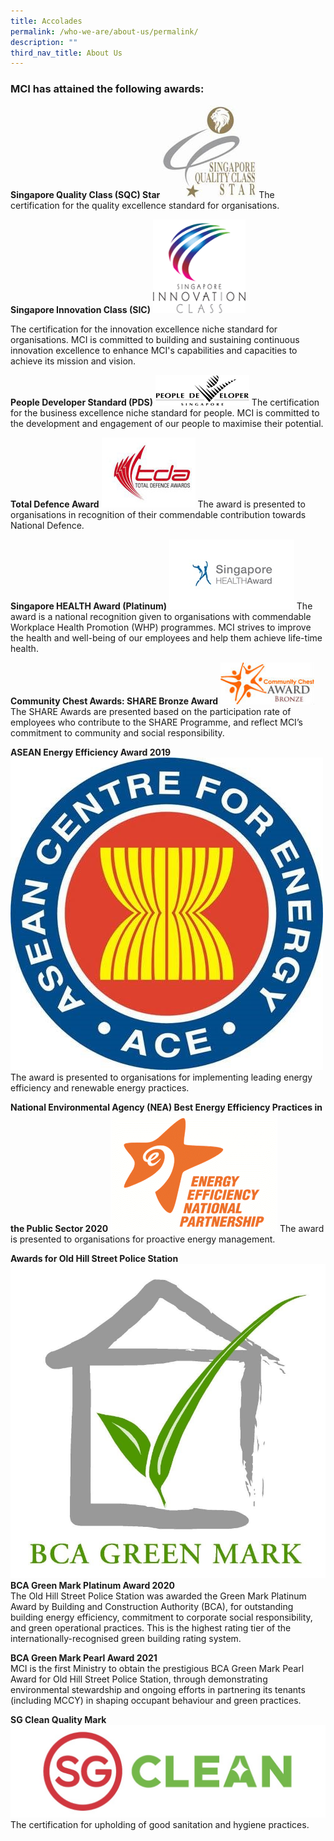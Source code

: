 ```yaml
---
title: Accolades
permalink: /who-we-are/about-us/permalink/
description: ""
third_nav_title: About Us
---
```

### MCI has attained the following awards:
**Singapore Quality Class (SQC) Star**
![](/images/Logos/sqcstar.jpg)
The certification for the quality excellence standard for organisations.

**Singapore Innovation Class (SIC)**
<img height="150" width="148" src="/images/Logos/iclasslogo.gif">

The certification for the innovation excellence niche standard for organisations. MCI is committed to building and sustaining continuous innovation excellence to enhance MCI's capabilities and capacities to achieve its mission and vision.

**People Developer Standard (PDS)**
![](/images/Logos/pdlogo.gif)
The certification for the business excellence niche standard for people. MCI is committed to the development and engagement of our people to maximise their potential.

**Total Defence Award**
![](/images/Logos/tdalogo.jpg)
The award is presented to organisations in recognition of their commendable contribution towards National Defence.

**Singapore HEALTH Award (Platinum)**
![](/images/Logos/singapore-health-award.jpg)
The award is a national recognition given to organisations with commendable Workplace Health Promotion (WHP) programmes. MCI strives to improve the health and well-being of our employees and help them achieve life-time health.

**Community Chest Awards: SHARE Bronze Award**
![](/images/Logos/community%20chest%20bronze%20award.jpg)
The SHARE Awards are presented based on the participation rate of employees who contribute to the SHARE Programme, and reflect MCI’s commitment to community and social responsibility.

**ASEAN Energy Efficiency Award 2019**
![](/images/Logos/asean%20energy%20efficiency%20award%202019.jpg)
The award is presented to organisations for implementing leading energy efficiency and renewable energy practices.

**National Environmental Agency (NEA) Best Energy Efficiency Practices in the Public Sector 2020**
![](/images/Logos/nea%20best%20energy%20efficiency%20practices%20in%20the%20public%20sector%202020.png)
The award is presented to organisations for proactive energy management.

**Awards for Old Hill Street Police Station**
![](/images/Logos/bca%20green%20mark.jfif)
**BCA Green Mark&nbsp;Platinum Award 2020**  
The Old Hill Street Police Station was awarded the Green Mark Platinum Award by Building and Construction Authority (BCA), for outstanding building energy efficiency, commitment to corporate social responsibility, and green operational practices. This is the highest rating tier of the internationally-recognised green building rating system.

**BCA Green Mark Pearl Award 2021**  
MCI is the first Ministry to obtain the prestigious BCA Green Mark Pearl Award for Old Hill Street Police Station, through demonstrating environmental stewardship and ongoing efforts in partnering its tenants (including MCCY) in shaping occupant behaviour and green practices.

**SG Clean Quality Mark**
![](/images/Logos/sg%20clean%20quality%20mark.jpg)
The certification for upholding of good sanitation and hygiene practices.